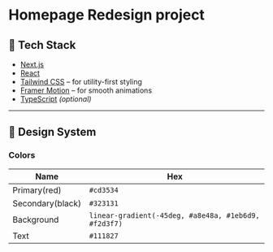# Homepage Redesign project

## 🚀 Tech Stack

- [Next.js](https://nextjs.org/)
- [React](https://react.dev/)
- [Tailwind CSS](https://tailwindcss.com/) – for utility-first styling
- [Framer Motion](https://www.framer.com/motion/) – for smooth animations
- [TypeScript](https://www.typescriptlang.org/) _(optional)_

---

## 🎨 Design System

### Colors

| Name             | Hex                                                  |
| ---------------- | ---------------------------------------------------- |
| Primary(red)     | `#cd3534`                                            |
| Secondary(black) | `#323131`                                            |
| Background       | `linear-gradient(-45deg, #a8e48a, #1eb6d9, #f2d3f7)` |
| Text             | `#111827`                                            |
